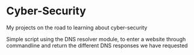 # Cyber-Security
My projects on the road to learning about cyber-security


Simple script using the DNS resolver module, to enter a website through commandline and return the different DNS responses we have requested
